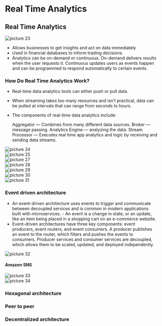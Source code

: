 # Real Time Analytics

## Real Time Analytics

![picture 23](../.gitbook/assets/55f4d16f7a4a82b1329832e010b6f9547a67b426f9892a2fb70516665d490462.png)

* Allows businesses to get insights and act on data immediately
* Used in financial databases to inform trading decisions.
* Analytics can be on-demand or continuous. On-demand delivers results when the user requests it. Continuous updates users as events happen and can be programmed to respond automatically to certain events. 

### How Do Real Time Analytics Work?

* Real-time data analytics tools can either push or pull data.
* When streaming takes too many resources and isn’t practical, data can be pulled at intervals that can range from seconds to hours. 
* The components of real-time data analytics include:

  Aggregator — Combines from many different data sources. Broker — message passing. Analytics Engine — analyzing the data. Stream Processor — Executes real time app analytics and logic by receiving and sending data streams.

![picture 24](../.gitbook/assets/06d42d8e2546820e1b0c81af2e2479e1b1a4f27b53d627e35b79a6356f91d83f.png)  
![picture 25](../.gitbook/assets/6044cff202358225e1697cc50aa2efcf95b1c75163503a376719ca6a14bb276a.png)  
![picture 27](../.gitbook/assets/e7c1cf8068f14720d07a20524cbcf7e3c22b66344af0c0c0290e27d2af834ff9.png)  
![picture 28](../.gitbook/assets/7557d864d1a04177814c4ced6060bd65a838a638528d6477fb824023204594f3.png)  
![picture 29](../.gitbook/assets/f1b088f1f7ec0628cd7e9754d4c1a61df73396716518b478ff190bd2e7365123.png)  
![picture 30](../.gitbook/assets/b5bcd268c736e9ecefed4e421efbbe6157335f7653a090f54a83b03489c1d890.png)  
![picture 31](../.gitbook/assets/0d31da179c7560b16ecc9abd6279913a7e2dc6ad9d2c040b10d4527b08f72597.png)

### Event driven architecture

* An event-driven architecture uses events to trigger and communicate between decoupled services and is common in modern applications built with microservices. - An event is a change in state, or an update, like an item being placed in a shopping cart on an e-commerce website.
* Event-driven architectures have three key components: event producers, event routers, and event consumers. A producer publishes an event to the router, which filters and pushes the events to consumers. Producer services and consumer services are decoupled, which allows them to be scaled, updated, and deployed independently.

![picture 32](../.gitbook/assets/2576fe7ea20633b588612b2840d2ee34a0c2d4d30341aaa358d9bb98ad17b861.png)

#### Amazon SNS

![picture 33](../.gitbook/assets/d0e67e1b444453e911c9348e8ad908c89e571e36d82b5b363616d1e6b2df27f5.png)  
![picture 34](../.gitbook/assets/09aaa4257046e53a0a6efc896ddb37331e1640094df9ddc062968e9eb134dbb7.png)

### Hexagonal architecture

### Peer to peer

### Decentralized architecture

